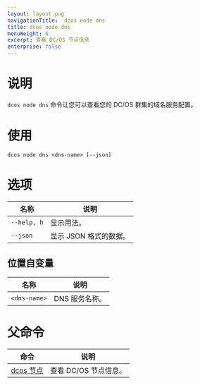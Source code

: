 ```yaml
---
layout: layout.pug
navigationTitle:  dcos node dns
title: dcos node dns
menuWeight: 6
excerpt: 查看 DC/OS 节点信息
enterprise: false
---
```


# 说明

`dcos node dns` 命令让您可以查看您的 DC/OS 群集的域名服务配置。

# 使用

```
dcos node dns <dns-name> [--json]
```

# 选项

| 名称 | 说明 |
|---------|-------------|
| `--help, h` | 显示用法。 |
| `--json` | 显示 JSON 格式的数据。|

## 位置自变量

| 名称 | 说明 |
|---------|-------------|
| `<dns-name>` | DNS 服务名称。|


# 父命令

| 命令 | 说明 |
|---------|-------------|
| [dcos 节点](/dcos/cn/1.12/cli/command-reference/dcos-node/) | 查看 DC/OS 节点信息。|

